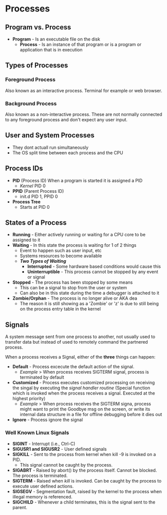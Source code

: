 # Processes

## Program vs. Process
- **Program** - Is an executable file on the disk
    - **Process** - Is an instance of that program or is a program or application that is in execution

## Types of Processes

### Foreground Process

Also known as an interactive process. Terminal for example or web browser. 

### Background Process

Also known as a non-interactive process. These are not normally connected to any foreground process and don't expect any user input. 

## User and System Processes
- They dont actuall run simultaneously
- The OS split time between each process and the CPU

## Process IDs

- **PID** (Process ID) When a program is started it is assigned a PID
    - *Kernel* PID 0
- **PPID** (Parent Process ID)
    - init.d PID 1, PPID 0 
- **Process Tree**
    - Starts at PID 0

## States of a Process

- **Running** - Either actively running or waiting for a CPU core to be assigned to it
- **Waiting** - In this state the process is waiting for 1 of 2 things
    - Event to happen such as user input, etc
    - Systems resources to become available
    - ***Two Types of Waiting***
        - **Interrupted** - Some hardware based conditions would cause this
        - **Uninterruptible** - This process cannot be stopped by any event or signal
- **Stopped** - The process has been stopped by some means
    - This can be a signal to stop from the user or system
    - Can also be in this state during the time a debugger is attached to it
- **Zombie/Orphan** - The process is no longer alive or AKA dea
    - The reason it is still showing as a 'Zombie' or 'z' is due to still being on the process entry table in the kernel

## Signals

A system message sent from one process to another, not usually used to transfer data but instead of used to remotely command the partnered process.

When a process receives a Signal, either of the **three** things can happen:
- **Default** - Process excecute the default action of the signal.
    - *Example* > When process receives SIGTERM signal, process is terminated by default
- **Customized** -  Process executes customized processing on receiving the singal by executing the *signal handler routine* (Special function which is invoked when the process receives a signal. Executed at the highest priority)
    - *Example* > When process receives the SIGTERM signa, process might want to print the Goodbye msg on the screen, or write its internal data structure in a file for offline debugging before it dies out
- **Ignore** - Process ignore the signal

### Well Known Linux Signals

- **SIGINT** - Interrupt (i.e., Ctrl-C)
- **SIGUSR1 and SIGUSR2** - User defined signals
- **SIGKILL** - Sent to the process from kernel when kill -9 is invoked on a PID. 
    - This signal cannot be caught by the process.
- **SIGABRT** - Raised by abort() by the process itself. Cannot be blocked. The process is terminated. 
- **SIGTERM** - Raised when *kill* is invoked. Can be caught by the process to execute user defined actions.  
- **SIGSEGV** - Segmentation fault, raised by the kernel to the process when illegal memory is referenced.
- **SIGCHILD** - Whenever a child terminates, this is the signal sent to the parent. 